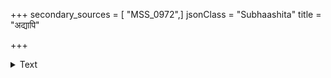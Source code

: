 +++
secondary_sources = [ "MSS_0972",]
jsonClass = "Subhaashita"
title = "अद्यापि"

+++

<details><summary>Text</summary>

अद्यापि मारुतविधूतलतावितानां वीणाविनोदरचनां मम जीवितेशाम्।  
पञ्चेषुराष्ट्रकमलां शुभवेदिमध्यां ध्यायामि चेतसि सर्तीं मदनाभिरामाम्॥
</details>
